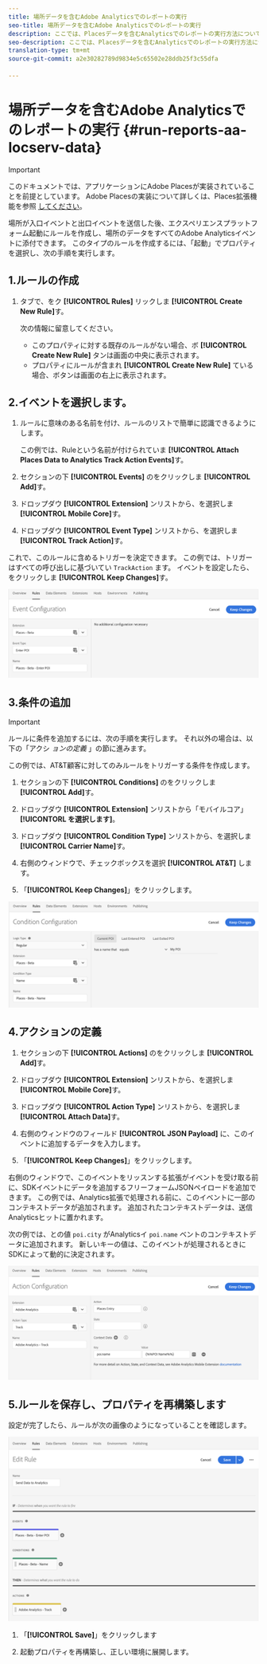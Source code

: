 ```yaml
---
title: 場所データを含むAdobe Analyticsでのレポートの実行
seo-title: 場所データを含むAdobe Analyticsでのレポートの実行
description: ここでは、Placesデータを含むAnalyticsでのレポートの実行方法について説明します。
seo-description: ここでは、Placesデータを含むAnalyticsでのレポートの実行方法について説明します。
translation-type: tm+mt
source-git-commit: a2e30282789d9834e5c65502e28ddb25f3c55dfa

---
```



# 場所データを含むAdobe Analyticsでのレポートの実行 {#run-reports-aa-locserv-data}

>[!IMPORTANT]
>
>このドキュメントでは、アプリケーションにAdobe Placesが実装されていることを前提としています。 Adobe Placesの実装について詳しくは、Places拡張機能を参照 [してください](/help/places-ext-aep-sdks/places-extension/places-extension.md)。

場所が入口イベントと出口イベントを送信した後、エクスペリエンスプラットフォーム起動にルールを作成し、場所のデータをすべてのAdobe Analyticsイベントに添付できます。 このタイプのルールを作成するには、「起動」でプロパティを選択し、次の手順を実行します。

## 1.ルールの作成

1. タブで、をク **[!UICONTROL Rules]** リックしま **[!UICONTROL Create New Rule]**&#x200B;す。

   次の情報に留意してください。
   * このプロパティに対する既存のルールがない場合、ボ **[!UICONTROL Create New Rule]** タンは画面の中央に表示されます。
   * プロパティにルールが含まれ **[!UICONTROL Create New Rule]** ている場合、ボタンは画面の右上に表示されます。

## 2.イベントを選択します。

1. ルールに意味のある名前を付け、ルールのリストで簡単に認識できるようにします。

   この例では、Ruleという名前が付けられていま **[!UICONTROL Attach Places Data to Analytics Track Action Events]**&#x200B;す。

1. セクションの下 **[!UICONTROL Events]** のをクリックしま **[!UICONTROL Add]**&#x200B;す。

1. ドロップダウ **[!UICONTROL Extension]** ンリストから、を選択しま **[!UICONTROL Mobile Core]**&#x200B;す。

1. ドロップダウ **[!UICONTROL Event Type]** ンリストから、を選択しま **[!UICONTROL Track Action]**&#x200B;す。

これで、このルールに含めるトリガーを決定できます。 この例では、トリガーはすべての呼び出しに基づいてい `TrackAction` ます。 イベントを設定したら、をクリックしま **[!UICONTROL Keep Changes]**&#x200B;す。

![「イベントの作成」](/help/assets/pt-selectEvent.png)


## 3.条件の追加

>[!IMPORTANT]
>
>ルールに条件を追加するには、次の手順を実行します。 それ以外の場合は、以下の「アクシ *ョンの定義* 」の節に進みます。

この例では、AT&amp;T顧客に対してのみルールをトリガーする条件を作成します。

1. セクションの下 **[!UICONTROL Conditions]** のをクリックしま **[!UICONTROL Add]**&#x200B;す。

1. ドロップダウ **[!UICONTROL Extension]** ンリストから「モバイルコア」 **[!UICONTORL を選択します]**。

1. ドロップダウ **[!UICONTROL Condition Type]** ンリストから、を選択しま **[!UICONTROL Carrier Name]**&#x200B;す。

1. 右側のウィンドウで、チェックボックスを選択 **[!UICONTROL AT&T]** します。

1. 「**[!UICONTROL Keep Changes]**」をクリックします。

!["条件の作成"](/help/assets/pt-setCondition.png)

## 4.アクションの定義

1. セクションの下 **[!UICONTROL Actions]** のをクリックしま **[!UICONTROL Add]**&#x200B;す。

1. ドロップダウ **[!UICONTROL Extension]** ンリストから、を選択しま **[!UICONTROL Mobile Core]**&#x200B;す。

1. ドロップダウ **[!UICONTROL Action Type]** ンリストから、を選択しま **[!UICONTROL Attach Data]**&#x200B;す。

1. 右側のウィンドウのフィールド **[!UICONTROL JSON Payload]** に、このイベントに追加するデータを入力します。

1. 「**[!UICONTROL Keep Changes]**」をクリックします。

右側のウィンドウで、このイベントをリッスンする拡張がイベントを受け取る前に、SDKイベントにデータを追加するフリーフォームJSONペイロードを追加できます。 この例では、Analytics拡張で処理される前に、このイベントに一部のコンテキストデータが追加されます。 追加されたコンテキストデータは、送信Analyticsヒットに置かれます。

次の例では、との値 `poi.city` がAnalyticsイ `poi.name` ベントのコンテキストデータに追加されます。 新しいキーの値は、このイベントが処理されるときにSDKによって動的に決定されます。

![「アクションの作成」](/help/assets/pt-setAction.png)

## 5.ルールを保存し、プロパティを再構築します

設定が完了したら、ルールが次の画像のようになっていることを確認します。

![「ルールは完了です。」](/help/assets/pt-ruleComplete.png)

1. 「**[!UICONTROL Save]**」をクリックします

1. 起動プロパティを再構築し、正しい環境に展開します。
